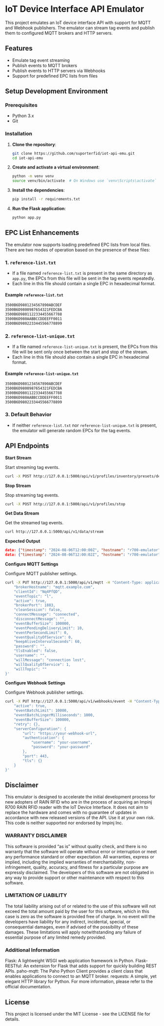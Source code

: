 # IoT Device Interface API Emulator

This project emulates an IoT device interface API with support for MQTT and Webhook publishers. The emulator can stream tag events and publish them to configured MQTT brokers and HTTP servers.

## Features

- Emulate tag event streaming
- Publish events to MQTT brokers
- Publish events to HTTP servers via Webhooks
- Support for predefined EPC lists from files

## Setup Development Environment

### Prerequisites

- Python 3.x
- Git

### Installation

1. **Clone the repository**:
    ```sh
    git clone https://github.com/suporterfid/iot-api-emu.git
    cd iot-api-emu
    ```

2. **Create and activate a virtual environment**:
    ```sh
    python -m venv venv
    source venv/bin/activate  # On Windows use `venv\Scripts\activate`
    ```

3. **Install the dependencies**:
    ```sh
    pip install -r requirements.txt
    ```

4. **Run the Flask application**:
    ```sh
    python app.py
    ```

## EPC List Enhancements

The emulator now supports loading predefined EPC lists from local files. There are two modes of operation based on the presence of these files:

### 1. `reference-list.txt`

- If a file named `reference-list.txt` is present in the same directory as `app.py`, the EPCs from this file will be sent in the tag events repeatedly.
- Each line in this file should contain a single EPC in hexadecimal format.

#### Example `reference-list.txt`
```sh
3500B6D9801234567890ABCDEF
3500B6D9800987654321FEDCBA
3500B6D9801122334455667788
3500B6D980AABBCCDDEEFF0011
3500B6D9802233445566778899
```

### 2. `reference-list-unique.txt`

- If a file named `reference-list-unique.txt` is present, the EPCs from this file will be sent only once between the start and stop of the stream.
- Each line in this file should also contain a single EPC in hexadecimal format.

#### Example `reference-list-unique.txt`
```sh
3500B6D9801234567890ABCDEF
3500B6D9800987654321FEDCBA
3500B6D9801122334455667788
3500B6D980AABBCCDDEEFF0011
3500B6D9802233445566778899
```
### 3. Default Behavior

- If neither `reference-list.txt` nor `reference-list-unique.txt` is present, the emulator will generate random EPCs for the tag events.


## API Endpoints

**Start Stream**

Start streaming tag events.

```sh
curl -X POST http://127.0.0.1:5000/api/v1/profiles/inventory/presets/default/start
```

**Stop Stream**

Stop streaming tag events.

```sh
curl -X POST http://127.0.0.1:5000/api/v1/profiles/stop
```

**Get Data Stream**

Get the streamed tag events.

```sh
curl http://127.0.0.1:5000/api/v1/data/stream
```

**Expected Output**
```json
data: {"timestamp": "2024-08-06T12:00:00Z", "hostname": "r700-emulator", "eventType": "tagInventory", "tagInventoryEvent": {"epc": "2U3T7XY4z5tHhbvN", "epcHex": "3500B6D9801234567890ABCDEF", "antennaPort": 1, "antennaName": "Antenna 1"}}
data: {"timestamp": "2024-08-06T12:00:02Z", "hostname": "r700-emulator", "eventType": "tagInventory", "tagInventoryEvent": {"epc": "1B6M3HjA9z7Yp5tD", "epcHex": "3500B6D9800987654321FEDCBA", "antennaPort": 1, "antennaName": "Antenna 1"}}
```

**Configure MQTT Settings**

Configure MQTT publisher settings.

```sh
curl -X PUT http://127.0.0.1:5000/api/v1/mqtt -H "Content-Type: application/json" -d '{
    "brokerHostname": "mqtt.example.com",
    "clientId": "Nq4PfQD",
    "eventTopic": "l",
    "active": true,
    "brokerPort": 1883,
    "cleanSession": false,
    "connectMessage": "connected",
    "disconnectMessage": "",
    "eventBufferSize": 100000,
    "eventPendingDeliveryLimit": 10,
    "eventPerSecondLimit": 0,
    "eventQualityOfService": 0,
    "keepAliveIntervalSeconds": 60,
    "password": "",
    "tlsEnabled": false,
    "username": "",
    "willMessage": "connection lost",
    "willQualityOfService": 1,
    "willTopic": ""
}'
```

**Configure Webhook Settings**

Configure Webhook publisher settings.

```sh
curl -X PUT http://127.0.0.1:5000/api/v1/webhooks/event -H "Content-Type: application/json" -d '{
    "active": true,
    "eventBatchLimit": 10000,
    "eventBatchLingerMilliseconds": 1000,
    "eventBufferSize": 100000,
    "retry": {},
    "serverConfiguration": {
        "url": "https://your-webhook-url",
        "authentication": {
            "username": "your-username",
            "password": "your-password"
        },
        "port": 443,
        "tls": {}
    }
}'
```
## Disclaimer

This emulator is designed to accelerate the initial development process for new adopters of RAIN RFID who are in the process of acquiring an Impinj R700 RAIN RFID reader with the IoT Device Interface. It does not aim to replace the hardware and comes with no guarantee of updates in accordance with new released versions of the API. Use it at your own risk. This code is neither supported nor endorsed by Impinj Inc.

### WARRANTY DISCLAIMER

This software is provided “as is” without quality check, and there is no warranty that the software will operate without error or interruption or meet any performance standard or other expectation. All warranties, express or implied, including the implied warranties of merchantability, non-infringement, quality, accuracy, and fitness for a particular purpose are expressly disclaimed. The developers of this software are not obligated in any way to provide support or other maintenance with respect to this software.

### LIMITATION OF LIABILITY

The total liability arising out of or related to the use of this software will not exceed the total amount paid by the user for this software, which in this case is zero as the software is provided free of charge. In no event will the developers have liability for any indirect, incidental, special, or consequential damages, even if advised of the possibility of these damages. These limitations will apply notwithstanding any failure of essential purpose of any limited remedy provided.

### Additional Information
Flask: A lightweight WSGI web application framework in Python.
Flask-RESTful: An extension for Flask that adds support for quickly building REST APIs.
paho-mqtt: The Paho Python Client provides a client class that enables applications to connect to an MQTT broker.
requests: A simple, yet elegant HTTP library for Python.
For more information, please refer to the official documentation.

## License
This project is licensed under the MIT License - see the LICENSE file for details.

